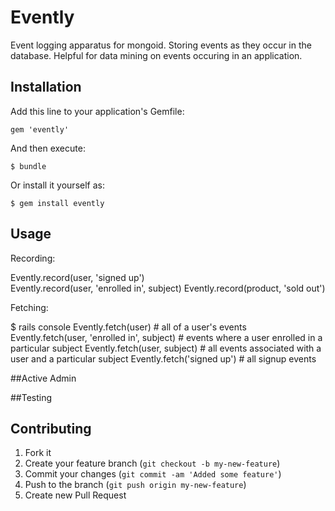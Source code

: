 # Evently

  Event logging apparatus for mongoid. Storing events as they occur in the database. Helpful for data mining on events occuring in an application.

## Installation

Add this line to your application's Gemfile:

    gem 'evently'

And then execute:

    $ bundle

Or install it yourself as:

    $ gem install evently

## Usage

Recording:


  Evently.record(user, 'signed up') <br>
  Evently.record(user, 'enrolled in', subject)
  Evently.record(product, 'sold out')
  

Fetching:

  $ rails console
  Evently.fetch(user)                               # all of a user's events
  Evently.fetch(user, 'enrolled in', subject)       # events where a user enrolled in a particular subject
  Evently.fetch(user, subject)                      # all events associated with a user and a particular subject
  Evently.fetch('signed up')                        # all signup events
 

##Active Admin


##Testing


## Contributing

1. Fork it
2. Create your feature branch (`git checkout -b my-new-feature`)
3. Commit your changes (`git commit -am 'Added some feature'`)
4. Push to the branch (`git push origin my-new-feature`)
5. Create new Pull Request
